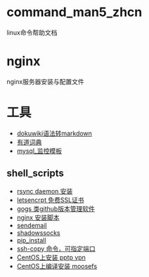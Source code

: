 command_man5_zhcn
=========
linux命令帮助文档

nginx
=========
nginx服务器安装与配置文件


# 工具

+ [dokuwiki语法转markdown](./tools/doku2markdown.sh)
+ [有道词典](./tools/youdaodict.sh)
+ [mysql_监控模板](./tools/mysql_monitor.sh)

## shell_scripts

+ [rsync daemon 安装](./shell_scripts/rsync/)
+ [letsencrpt 免费SSL证书](./shell_scripts/letsencrypt/)
+ [gogs 类github版本管理软件](./shell_scripts/gogs/)
+ [nginx 安装脚本](./shell_scripts/nginx/)
+ [sendemail](./shell_scripts/sendEmail/)
+ [shadowssocks](./shell_scripts/shadowsocks/)
+ [pip_install](./shell_scripts/pip_install.sh)
+ [ssh-copy 命令，可指定端口](./shell_scripts/ssh-copy-id_with-port.sh)
+ [CentOS上安装 pptp vpn](./shell_scripts/pptp-only-centos.sh)
+ [CentOS上编译安装 moosefs](./shell_scripts/moosefs_installer.sh)
